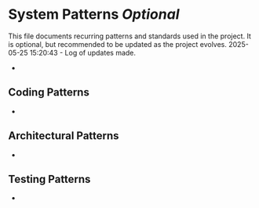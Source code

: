 # System Patterns *Optional*

This file documents recurring patterns and standards used in the project.
It is optional, but recommended to be updated as the project evolves.
2025-05-25 15:20:43 - Log of updates made.

*

## Coding Patterns

*   

## Architectural Patterns

*   

## Testing Patterns

*